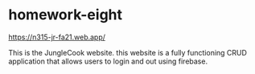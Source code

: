 # homework-eight
 https://n315-jr-fa21.web.app/
 
This is the JungleCook website. 
this website is a fully functioning CRUD application that allows users to login and out using firebase.
